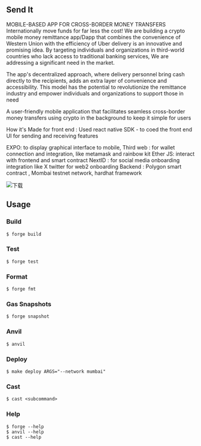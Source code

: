 ## Send It

MOBILE-BASED APP FOR CROSS-BORDER MONEY TRANSFERS Internationally move funds for far less the cost! We are building a crypto mobile money remittance app/Dapp that combines the convenience of Western Union with the efficiency of Uber delivery is an innovative and promising idea. By targeting individuals and organizations in third-world countries who lack access to traditional banking services, We are addressing a significant need in the market.

The app's decentralized approach, where delivery personnel bring cash directly to the recipients, adds an extra layer of convenience and accessibility. This model has the potential to revolutionize the remittance industry and empower individuals and organizations to support those in need

A user-friendly mobile application that facilitates seamless cross-border money transfers using crypto in the background to keep it simple for users

How it's Made for front end : Used react native SDK - to coed the front end UI for sending and receiving features

EXPO: to display graphical interface to mobile, Third web : for wallet connection and integration, like metamask and rainbow kit Ether JS: interact with frontend and smart contract NextID : for social media onboarding integration like X twitter for web2 onboarding
Backend : Polygon smart contract , Mombai testnet network, hardhat framework

![下载](https://github.com/Solidityarchitect/foundry-lending/assets/125990317/ef78fb17-80ea-41ab-a13d-e81f056683bf)


## Usage

### Build

```shell
$ forge build
```

### Test

```shell
$ forge test
```

### Format

```shell
$ forge fmt
```

### Gas Snapshots

```shell
$ forge snapshot
```

### Anvil

```shell
$ anvil
```

### Deploy

```shell
$ make deploy ARGS="--network mumbai"
```

### Cast

```shell
$ cast <subcommand>
```

### Help

```shell
$ forge --help
$ anvil --help
$ cast --help
```
